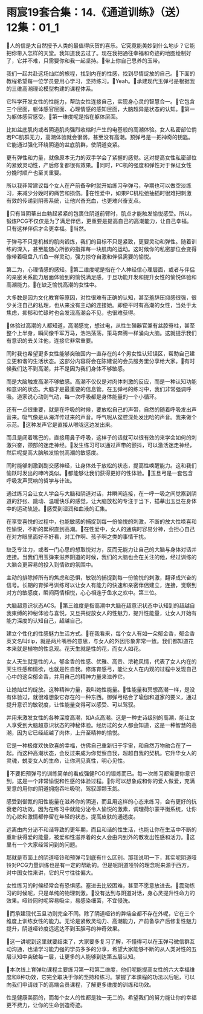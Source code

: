 # 雨宸19套合集：14.《通道训练》（送）12集：01_1

🎼人的信是大自然授予人类的最值得庆贺的喜乐。它究竟能美妙到什么地步？它能把你带入怎样的天堂。我知道我去过了。现在我把通往幸福和奇迹的地图绘制好了，它并不难，只需要你和我一起坚持。🎼带上你自己思养的玉带。

我们一起共赴这场灿烂的旅程，找到内在的性感，找到尽情绽放的自己。🎼下面的教程希望每一位学员要用心学习，坚持练习。🎼Yeah。🎼承建现代玉弹弓是根据我的三维高潮理论模型构建的课程体系。

它科学开发女性的性能力，帮助女性连接自己，实现身心灵的智慧合一。🎼它包含三个层面，躯体感官层面、心理情感的感知层面，大脑超异是状态的认知。🎼第一为躯体感官感受。🎼第一维度呢是指在躯体层面。

比如盆底肌肉或者阴道肌肉强烈收缩时产生的电基般的高潮体验。女人私密部位倘若PC肌群无力，高潮体验就会很弱，甚至没有高潮。预弹弓是一把神奇的钥匙。它能通过强化环绕阴道的盆底肌群，使阴道变紧。

更有弹性和力量，就像原本无力的双手学会了紧握的感觉。这对提高女性私密部位的紧致灵动性，产后修复都很有效果。🎼同时，PC机的强度和弹性对于保证女性分娩时顺产也至关重要。

所以我非常建议每个女人在产前备孕时就开始练习孕弹弓，孕期也可以做空淡练习，来减少分娩时的痛苦和损伤。🎼在性爱中，如果PC机松弛抽插时很难把刺激有效的传递到阴蒂系统，让他兴奋充血，也更难兴奋支点。

🎼只有当阴蒂出血勃起紧紧的包裹住阴道前臂时，肌点才能触发愉悦感受。所以，锻炼PCG不仅仅是为了满足伴侣，更重要是提高自己的高潮能力，让自己幸福。只有这样伴侣才会更幸福。🎼当然。

于弹弓不只是机械的肌肉锻炼，我们的目标不只是紧致，更要灵动和弹性。随着训练的深入，甚至能随心所欲的指挥每一块肌肉的运动。这时候你的私密部位会变得像带着吸盘八爪鱼一样灵动，强力掠夺自激和伴侣需要的愉悦。

第二为，心理情感的感知。🎼第二维度呢是指在个人神经信心理层面，或者与伴侣的亲密关系能力层面体验到的愉悦满足感，于旦功能开发和提升女性的愉悦体验和高潮能力。🎼在缺乏愉悦高潮的女性中。

大多数是因为文化教育等原因，对性很难有正确的认知，甚至羞辞压抑感很强，很少关注自己的私理，也从来没有主动的连接她。即便平时有高潮的女性，当处于太焦虑，抑郁和忙碌时也会发现高潮会不见，也很难获得。

🎼体验过高潮的人都知道，高潮感觉，想过电，从性生殖器官兼有盆腔脊柱，甚至整个上半身，瞬间像千军万马，浩浩荡荡，策马奔腾一样涌向大脑。这就提示我们有意识的去关注他，连接它非常重要。

同时我也希望更多女性能够突破国内一直存在的4个男女性认知误区，帮助自己建立更和谐的生活状态。这部分内容将会在陈建说的会员服务里分享给大家。🎼有时候我们达不到高潮，并不是因为我们身体不够敏感。

而是大脑触发高潮不够敏感。高潮不仅仅是对肉体刺激的反应，而是一种认知功能和意识的状态。大脑才是最重要的信息管。在玉弹弓的练习中，我们非常强调呼吸。道家说心动则气动，每一次呼吸都是身体能量的一个小循环。

还有一点很重要，就是在呼吸的时候，要放松自己的声带，自然的随着呼吸发出声音来。吸气像是从海洋传过来的声音。呼气呢从盆腔深处发出哈的声音。我来做个示范。🎼这种发声它是直接从喉咙这边发出来。

而且是闭着嘴巴的，直接用鼻子呼吸，这样子的话就可以很有效的来学会如何的刺激兴奋，颈部的迷走神经。🎼发生练习可以通过声带的颤抖，可以激活迷走神经，然后呢提高大脑触发愉悦高潮的敏感度。

同时能够刺激到副交感神经，让身体处于放松的状态，提高性唤醒能力。这和我们愉跃时发出的呻吟类似。🎼都能够让我们获得更好的性体验。🎼玉旦弓是一套包含呼吸发声冥响的哲学与计法。

通过练习会让女人学会与大脑和阴道对话，并瞬间连接，在一呼一吸之间觉察到阴道的舒张、跳动、温暖快乐的感觉，让大脑放松的专注于当下，描摹出玉旦在身体中的运动轨迹。🎼感受到湿润和血液的汇集。

在享受喜悦的过程中，也能敏感的捕捉到每一份愉悦的刺激，不断的放大性唤喜和性愉悦，不断的累积直到高潮。🎼在性爱中，女人的通病时容易分神，会担心自己在对方眼里面好不好看，对工作啊、孩子啊之类的事情干扰。

缺乏专注力，或者一门心思的想取悦对方，反而无能力让自己的大脑与身体对话并连接。当我们用玉弹来滋养阴道的时候，我们的大脑也会在关注的他，经过训练的大脑会更容易的投入到情欲的氛围中。

主动的排除掉所有的焦虑和恐惧，敏锐的捕捉到每一份愉悦的刺激，翻译成兴奋的信号。长期的育弹弓训练可以让女人有能力的快速和亲密伴侣建立，连接，觉察到对方的敏感度，瞬间两情相悦，心心相连于鱼水之欢中。第三位。

大脑超意识状态ACS。🎼第三维度是指高潮中大脑在超意识状态中认知到的超越自我束缚的神秘体验与喜悦，又旦共绽放女人的性魅力，提升性能量，让女人开始有能力深度的认知自己，超越自己。

建立个性化的性感魅力生活方式。🎼在我看来，每个女人有如一朵郁金香，郁金香英文名叫tlip，就是两片嘴唇的意思，与女人的外因形象非常一致。我们都知道花本来就是植物的性息观。花天生就是性的花，而女人如花。

女人天生就是性的人。郁金香的性感、优雅、高贵、浓艳风情，代表了女人内在的天生性感和情欲，也就是性自我。修炼育感弓，能让女人在内观的过程中发现自己心中的这朵郁金香，并用自己的精神力量来滋养它。

让她灿烂的绽放。这种精神力量，我叫她性能量。🎼性能量和冥想高潮一样，是没有体验过，就很难想象它存在的一种东西。御弹弓结合了瑜伽和道家的要义，通过提升意识的敏锐度，让性能量变得可以感受、可以驾驭。

并用来激发女性的各种深度高潮，如A点高潮。这是一种史诗级别的高潮，能让女人享受到大脑超意识状态的神秘体验。经历过的女人都会知道，这是一种智慧的高潮，因为它已经超越了肉体，上升至精神的愉悦。

它是一种极度欢快欣喜的幸福，仿佛自己重新归于宇宙，和自然万物融合在了一起。而这种高潮状态，会反过来成为你觉察自我，超越自我的契机。它升华女人的灵魂，蜕变女人的生命，让你洞见真性，明心见性。

🎼不要把预弹弓的训练简单的看成强健PCG的锻炼而已。每一次练习都需要你意识到，这是一个非常愉悦和性感的体验过程。🎼你可以想象成和你的爱人做爱，充满爱意的用你的阴道拥抱吞吐吸吮，驾驭即颗玉氮。

感受到御氮的阳性能量在滋养你的阴道，而且用这样的心态来练习，会有更好的抗衰老的功效。因为在练习中就能分泌令人愉悦的激素，调理荷尔蒙平衡系统，让你的心欲和激情都停留在年轻的状态。提高皮肤的通透度。

远离由内分泌不和谐导致的更年期，而且和谐的性生活，也能让你在生活中不断的重新获得爱的能量，被爱和性滋养着的女人会由内到外的散发出性感和活力。🎼这里有一个大家经常问到的问题。

那就是市面上的阴道哑铃和预弹弓到底有什么区别。那我说明一下，其实呢阴道哑铃对PCG力量训练也是有一定的帮助的。但是呢阴道哑铃的理念呢来源于西方，对中国女性来讲，它的尺寸往往偏大。

女性练习的时候经常会有恐惧感。塞进去比较困难，甚至不愿意放进去。🎼震动练习的时候呢，只是单纯的物理刺激。🎼没有达到与阴道对话，身心灵提升性命力的效果。哑铃同时呢容易吸尘，易感染细菌，不宜侵洗。

🎼而承建现代玉旦功则完全不同。除了阴道哑铃的弊端全都不存在外呢，它在三个维度上训练女性的能力。无论是紧致灵动力、高潮能力，产前备孕产后修复性魅力提升，阴道哑铃度远远达不到玉胆弓的神奇效果。

🎼这一讲呢到这里就要结束了，大家要多复习了解，不懂得可以在玉弹弓微信群互动沟通，也请学习能力强的学员多多的分享，希望大家能够不断的从人类对性的五层认知中突破每一层，让更多的人能够到达第五层认知。

🎼本次线上育弹功课程主要练习第一和第二维度，他们呢能提高女性的六大幸福维度和8种功效，它完全取决于你的坚持和练习。掌握了本课程的功法以后呢，可以向我们申请线下的高端会员课程，了解更多维度的训练和功效。

性是健康美丽的，而每个女人的性都是独一无二的。希望我们的努力能让你的幸福更不费力，让你的生命创造奇迹。


